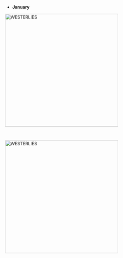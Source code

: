+ **January**

<a href="https://gist.githubusercontent.com/Sicheng-Zhang/45930323f9f6d2de1f6f459ea2f98323/raw/5dfae3328cc769fdf51e9832a6057b8aa03f1f6e/2023-01-1.jpeg" target="_blank" rel="noopener noreferrer"><img src="https://gist.githubusercontent.com/Sicheng-Zhang/45930323f9f6d2de1f6f459ea2f98323/raw/5dfae3328cc769fdf51e9832a6057b8aa03f1f6e/2023-01-1.jpeg" alt="WESTERLIES" width="370"></a>

<br>

<a href="https://gist.githubusercontent.com/Sicheng-Zhang/45930323f9f6d2de1f6f459ea2f98323/raw/5dfae3328cc769fdf51e9832a6057b8aa03f1f6e/2023-01-2.jpeg" target="_blank" rel="noopener noreferrer"><img src="https://gist.githubusercontent.com/Sicheng-Zhang/45930323f9f6d2de1f6f459ea2f98323/raw/5dfae3328cc769fdf51e9832a6057b8aa03f1f6e/2023-01-2.jpeg" alt="WESTERLIES" width="370"></a>

<br>

